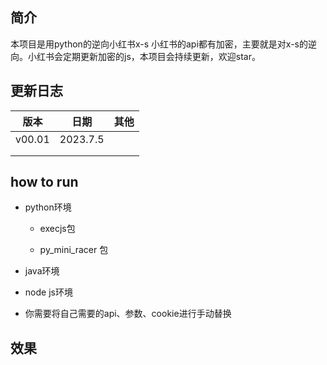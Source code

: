 ## 简介

本项目是用python的逆向小红书x-s
小红书的api都有加密，主要就是对x-s的逆向。小红书会定期更新加密的js，本项目会持续更新，欢迎star。

## 更新日志

| 版本  | 日期  | 其他  |
| --- | --- | --- |
| v00.01 | 2023.7.5 |     |
|     |     |     |
|     |     |     |

## how to run

- python环境
  
  - execjs包
    
  - py_mini_racer 包
    
- java环境
  
- node js环境
  
- 你需要将自己需要的api、参数、cookie进行手动替换
  

## 效果
